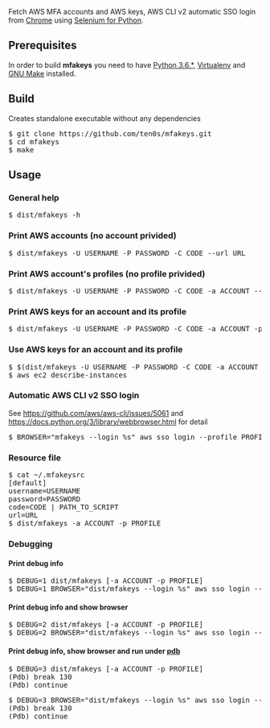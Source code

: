 Fetch AWS MFA accounts and AWS keys, AWS CLI v2 automatic SSO login from
[Chrome](https://www.google.com/chrome/) using
[Selenium for Python](https://selenium-python.readthedocs.io/).

## Prerequisites

In order to build **mfakeys** you need to have
[Python 3.6.*](https://www.python.org/downloads/release/python-360/),
[Virtualenv](https://virtualenv.pypa.io/en/latest/) and
[GNU Make](http://www.gnu.org/software/make/) installed.

## Build
Creates standalone executable without any dependencies

<pre>
$ git clone https://github.com/ten0s/mfakeys.git
$ cd mfakeys
$ make
</pre>

## Usage

### General help
<pre>
$ dist/mfakeys -h
</pre>

### Print AWS accounts (no account privided)
<pre>
$ dist/mfakeys -U USERNAME -P PASSWORD -C CODE --url URL
</pre>

### Print AWS account's profiles (no profile privided)
<pre>
$ dist/mfakeys -U USERNAME -P PASSWORD -C CODE -a ACCOUNT --url URL
</pre>

### Print AWS keys for an account and its profile
<pre>
$ dist/mfakeys -U USERNAME -P PASSWORD -C CODE -a ACCOUNT -p PROFILE --url URL
</pre>

### Use AWS keys for an account and its profile
<pre>
$ $(dist/mfakeys -U USERNAME -P PASSWORD -C CODE -a ACCOUNT -p PROFILE --url URL)
$ aws ec2 describe-instances
</pre>

### Automatic AWS CLI v2 SSO login

See https://github.com/aws/aws-cli/issues/5061 and https://docs.python.org/3/library/webbrowser.html for detail

<pre>
$ BROWSER="mfakeys --login %s" aws sso login --profile PROFILE
</pre>

### Resource file
<pre>
$ cat ~/.mfakeysrc
[default]
username=USERNAME
password=PASSWORD
code=CODE | PATH_TO_SCRIPT
url=URL
$ dist/mfakeys -a ACCOUNT -p PROFILE
</pre>

### Debugging

#### Print debug info
<pre>
$ DEBUG=1 dist/mfakeys [-a ACCOUNT -p PROFILE]
$ DEBUG=1 BROWSER="dist/mfakeys --login %s" aws sso login --profile PROFILE
</pre>

#### Print debug info and show browser
<pre>
$ DEBUG=2 dist/mfakeys [-a ACCOUNT -p PROFILE]
$ DEBUG=2 BROWSER="dist/mfakeys --login %s" aws sso login --profile PROFILE
</pre>

#### Print debug info, show browser and run under [pdb](https://docs.python.org/3/library/pdb.html)
<pre>
$ DEBUG=3 dist/mfakeys [-a ACCOUNT -p PROFILE]
(Pdb) break 130
(Pdb) continue
</pre>

<pre>
$ DEBUG=3 BROWSER="dist/mfakeys --login %s" aws sso login --profile PROFILE
(Pdb) break 130
(Pdb) continue
</pre>
